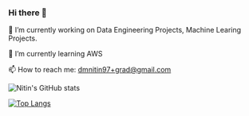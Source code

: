 ### Hi there 👋

 🔭 I’m currently working on Data Engineering Projects, Machine Learing Projects.
 
 🌱 I’m currently learning AWS
 
 📫 How to reach me: dmnitin97+grad@gmail.com
 
 
 ![Nitin's GitHub stats](https://github-readme-stats.vercel.app/api?username=NITIN0601&theme=dark&show_icons=true)
 
 [![Top Langs](https://github-readme-stats.vercel.app/api/top-langs/?username=NITIN0601&layout=pie)](https://github.com/NITIN0601)
 
<!--
**NITIN0601/NITIN0601** is a ✨ _special_ ✨ repository because its `README.md` (this file) appears on your GitHub profile.

Here are some ideas to get you started:


- 👯 I’m looking to collaborate on ...
- 🤔 I’m looking for help with ...
- 💬 Ask me about ...

- 😄 Pronouns: ...
- ⚡ Fun fact: ...



